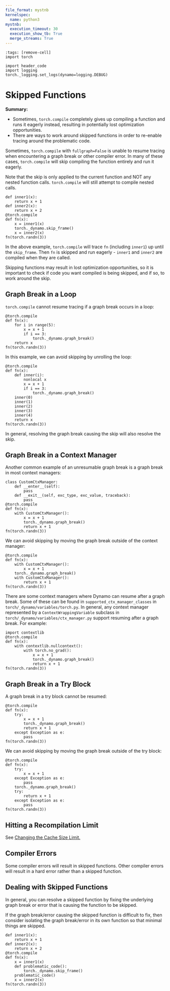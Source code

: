 ```yaml
---
file_format: mystnb
kernelspec:
  name: python3
mystnb:
  execution_timeout: 30
  execution_show_tb: True
  merge_streams: True
---
```


```{code-cell}
:tags: [remove-cell]
import torch

import header_code
import logging
torch._logging.set_logs(dynamo=logging.DEBUG)
```

# Skipped Functions

**Summary:**
- Sometimes, `torch.compile` completely gives up compiling a function and runs it eagerly instead,
  resulting in potentially lost optimization opportunities.
- There are ways to work around skipped functions in order to re-enable tracing around the problematic code.

Sometimes, `torch.compile` with `fullgraph=False` is unable to resume tracing when encountering a graph break
or other compiler error. In many of these cases, `torch.compile` will skip compiling the function entirely and run it eagerly.

Note that the skip is only applied to the current function and NOT any nested function calls.
`torch.compile` will still attempt to compile nested calls.

<!-- TODO: fix logging for skipped functions. -->

```{code-cell}
def inner1(x):
    return x + 1
def inner2(x):
    return x + 2
@torch.compile
def fn(x):
    x = inner1(x)
    torch._dynamo.skip_frame()
    x = inner2(x)
fn(torch.randn(3))
```

In the above example, `torch.compile` will trace `fn` (including `inner1`) up until the `skip_frame`.
Then `fn` is skipped and run eagerly - `inner1` and `inner2` are compiled when they are called.

Skipping functions may result in lost optimization opportunities,
so it is important to check if code you want compiled is being skipped, and if so, to work around the skip.

## Graph Break in a Loop

`torch.compile` cannot resume tracing if a graph break occurs in a loop:

```{code-cell}
@torch.compile
def fn(x):
    for i in range(5):
        x = x + 1
        if i == 3:
            torch._dynamo.graph_break()
    return x
fn(torch.randn(3))
```

In this example, we can avoid skipping by unrolling the loop:

```{code-cell}
@torch.compile
def fn(x):
    def inner(i):
        nonlocal x
        x = x + 1
        if i == 3:
            torch._dynamo.graph_break()
    inner(0)
    inner(1)
    inner(2)
    inner(3)
    inner(4)
    return x
fn(torch.randn(3))
```

In general, resolving the graph break causing the skip will also resolve the skip.

## Graph Break in a Context Manager

Another common example of an unresumable graph break is a graph break in most context managers:

```{code-cell}
class CustomCtxManager:
    def __enter__(self):
        pass
    def __exit__(self, exc_type, exc_value, traceback):
        pass
@torch.compile
def fn(x):
    with CustomCtxManager():
        x = x + 1
        torch._dynamo.graph_break()
        return x + 1
fn(torch.randn(3))
```

We can avoid skipping by moving the graph break outside of the context manager:

```{code-cell}
@torch.compile
def fn(x):
    with CustomCtxManager():
        x = x + 1
    torch._dynamo.graph_break()
    with CustomCtxManager():
        return x + 1
fn(torch.randn(3))
```

There are some context managers where Dynamo can resume after a graph break.
Some of these can be found in `supported_ctx_manager_classes` in `torch/_dynamo/variables/torch.py`.
In general, any context manager represented by a `ContextWrappingVariable` subclass in
`torch/_dynamo/variables/ctx_manager.py` support resuming after a graph break. For example:

```{code-cell}
import contextlib
@torch.compile
def fn(x):
    with contextlib.nullcontext():
        with torch.no_grad():
            x = x + 1
            torch._dynamo.graph_break()
            return x + 1
fn(torch.randn(3))
```

## Graph Break in a Try Block

A graph break in a try block cannot be resumed:

```{code-cell}
@torch.compile
def fn(x):
    try:
        x = x + 1
        torch._dynamo.graph_break()
        return x + 1
    except Exception as e:
        pass
fn(torch.randn(3))
```

We can avoid skipping by moving the graph break outside of the try block:

```{code-cell}
@torch.compile
def fn(x):
    try:
        x = x + 1
    except Exception as e:
        pass
    torch._dynamo.graph_break()
    try:
        return x + 1
    except Exception as e:
        pass
fn(torch.randn(3))
```

## Hitting a Recompilation Limit
See [Changing the Cache Size Limit.](programming_model.recompilation.changing_cache_size_limit)

## Compiler Errors
Some compiler errors will result in skipped functions.
Other compiler errors will result in a hard error rather than a skipped function.

## Dealing with Skipped Functions
In general, you can resolve a skipped function by fixing the underlying graph break or error that
is causing the function to be skipped.

If the graph break/error causing the skipped function is difficult to fix,
then consider isolating the graph break/error in its own function so that minimal things are skipped.

```{code-cell}
def inner1(x):
    return x + 1
def inner2(x):
    return x + 2
@torch.compile
def fn(x):
    x = inner1(x)
    def problematic_code():
        torch._dynamo.skip_frame()
    problematic_code()
    x = inner2(x)
fn(torch.randn(3))
```
